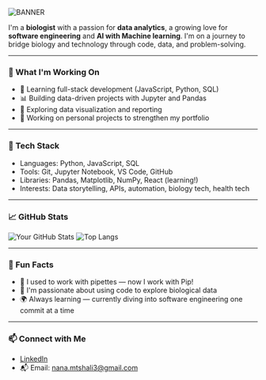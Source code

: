 
![BANNER](https://github.com/user-attachments/assets/1b81ea0c-58cb-4d3c-97e3-38075dbb2ff5)

I'm a **biologist** with a passion for **data analytics**, a growing love for **software engineering** and **AI with Machine learning**. I'm on a journey to bridge biology and technology through code, data, and problem-solving.

---

### 🔭 What I'm Working On
- 🌱 Learning full-stack development (JavaScript, Python, SQL)
- 📊 Building data-driven projects with Jupyter and Pandas
- 🧪 Exploring data visualization and reporting
- 🚀 Working on personal projects to strengthen my portfolio

---

### 🧠 Tech Stack
- Languages: Python, JavaScript, SQL
- Tools: Git, Jupyter Notebook, VS Code, GitHub
- Libraries: Pandas, Matplotlib, NumPy, React (learning!)
- Interests: Data storytelling, APIs, automation, biology tech,  health tech

---

### 📈 GitHub Stats
![Your GitHub Stats](https://github-readme-stats.vercel.app/api?username=EnhleM36&show_icons=true&theme=default)
![Top Langs](https://github-readme-stats.vercel.app/api/top-langs/?username=EnhleM36&layout=compact)

---

### 🌱 Fun Facts
- 🧫 I used to work with pipettes — now I work with Pip!
- 🔬 I'm passionate about using code to explore biological data
- 🌍 Always learning — currently diving into software engineering one commit at a time

---

### 📫 Connect with Me
- [LinkedIn](https://www.linkedin.com/in/ntwenhle-mtshali-9126b6125/)
- 📬 Email: nana.mtshali3@gmail.com
